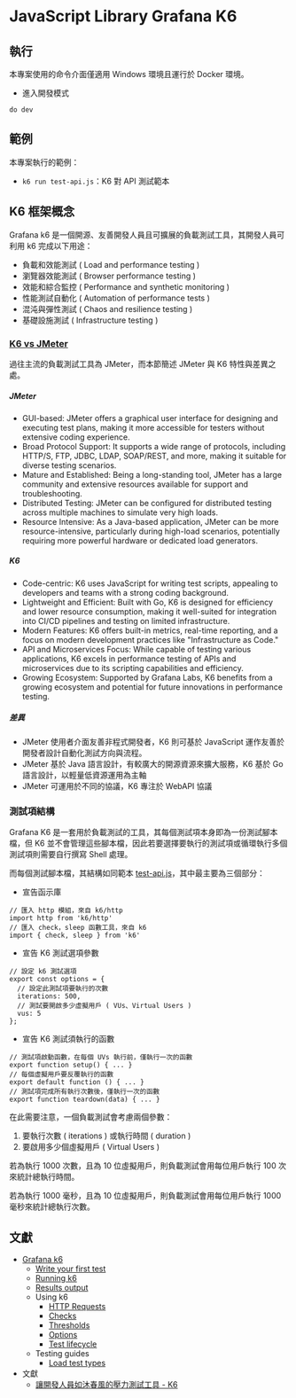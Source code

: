 # JavaScript Library Grafana K6

## 執行

本專案使用的命令介面僅適用 Windows 環境且運行於 Docker 環境。

+ 進入開發模式

```
do dev
```

## 範例

本專案執行的範例：

+ ```k6 run test-api.js```：K6 對 API 測試範本

## K6 框架概念

Grafana k6 是一個開源、友善開發人員且可擴展的負載測試工具，其開發人員可利用 k6 完成以下用途：

+ 負載和效能測試 ( Load and performance testing )
+ 瀏覽器效能測試 ( Browser performance testing )
+ 效能和綜合監控 ( Performance and synthetic monitoring )
+ 性能測試自動化 ( Automation of performance tests )
+ 混沌與彈性測試 ( Chaos and resilience testing )
+ 基礎設施測試 ( Infrastructure testing )

### [K6 vs JMeter](https://grafana.com/blog/2021/01/27/k6-vs-jmeter-comparison/)

過往主流的負載測試工具為 JMeter，而本節簡述 JMeter 與 K6 特性與差異之處。

##### JMeter

+ GUI-based: JMeter offers a graphical user interface for designing and executing test plans, making it more accessible for testers without extensive coding experience.
+ Broad Protocol Support: It supports a wide range of protocols, including HTTP/S, FTP, JDBC, LDAP, SOAP/REST, and more, making it suitable for diverse testing scenarios.
+ Mature and Established: Being a long-standing tool, JMeter has a large community and extensive resources available for support and troubleshooting.
+ Distributed Testing: JMeter can be configured for distributed testing across multiple machines to simulate very high loads.
+ Resource Intensive: As a Java-based application, JMeter can be more resource-intensive, particularly during high-load scenarios, potentially requiring more powerful hardware or dedicated load generators.

##### K6

+ Code-centric: K6 uses JavaScript for writing test scripts, appealing to developers and teams with a strong coding background.
+ Lightweight and Efficient: Built with Go, K6 is designed for efficiency and lower resource consumption, making it well-suited for integration into CI/CD pipelines and testing on limited infrastructure.
+ Modern Features: K6 offers built-in metrics, real-time reporting, and a focus on modern development practices like "Infrastructure as Code."
+ API and Microservices Focus: While capable of testing various applications, K6 excels in performance testing of APIs and microservices due to its scripting capabilities and efficiency.
+ Growing Ecosystem: Supported by Grafana Labs, K6 benefits from a growing ecosystem and potential for future innovations in performance testing.

##### 差異

+ JMeter 使用者介面友善非程式開發者，K6 則可基於 JavaScript 運作友善於開發者設計自動化測試方向與流程。
+ JMeter 基於 Java 語言設計，有較廣大的開源資源來擴大服務，K6 基於 Go 語言設計，以輕量低資源運用為主軸
+ JMeter 可運用於不同的協議，K6 專注於 WebAPI 協議

### 測試項結構

Grafana K6 是一套用於負載測試的工具，其每個測試項本身即為一份測試腳本檔，但 K6 並不會管理這些腳本檔，因此若要選擇要執行的測試項或循環執行多個測試項則需要自行撰寫 Shell 處理。

而每個測試腳本檔，其結構如同範本 [test-api.js](./app/test-api.js)，其中最主要為三個部分：

+ 宣告函示庫
```
// 匯入 http 模組，來自 k6/http
import http from 'k6/http'
// 匯入 check，sleep 函數工具，來自 k6
import { check, sleep } from 'k6'
```
+ 宣告 K6 測試選項參數
```
// 設定 k6 測試選項
export const options = {
  // 設定此測試項要執行的次數
  iterations: 500,
  // 測試要開啟多少虛擬用戶 ( VUs、Virtual Users )
  vus: 5
};
```
+ 宣告 K6 測試須執行的函數
```
// 測試項啟動函數，在每個 UVs 執行前，僅執行一次的函數
export function setup() { ... }
// 每個虛擬用戶要反覆執行的函數
export default function () { ... }
// 測試項完成所有執行次數後，僅執行一次的函數
export function teardown(data) { ... }
```

在此需要注意，一個負載測試會考慮兩個參數：

1. 要執行次數 ( iterations ) 或執行時間 ( duration )
2. 要啟用多少個虛擬用戶 ( Virtual Users )

若為執行 1000 次數，且為 10 位虛擬用戶，則負載測試會用每位用戶執行 100 次來統計總執行時間。

若為執行 1000 毫秒，且為 10 位虛擬用戶，則負載測試會用每位用戶執行 1000 毫秒來統計總執行次數。

## 文獻

+ [Grafana k6](https://grafana.com/docs/k6)
    - [Write your first test](https://grafana.com/docs/k6/latest/get-started/write-your-first-test/)
    - [Running k6](https://grafana.com/docs/k6/latest/get-started/running-k6/)
    - [Results output](https://grafana.com/docs/k6/latest/get-started/results-output/)
    - Using k6
        + [HTTP Requests](https://grafana.com/docs/k6/latest/using-k6/http-requests/)
        + [Checks](https://grafana.com/docs/k6/latest/using-k6/checks/)
        + [Thresholds](https://grafana.com/docs/k6/latest/using-k6/thresholds/)
        + [Options](https://grafana.com/docs/k6/latest/using-k6/k6-options/reference/)
        + [Test lifecycle](https://grafana.com/docs/k6/latest/using-k6/test-lifecycle/)
    - Testing guides
        + [Load test types](https://grafana.com/docs/k6/latest/testing-guides/test-types/)
+ 文獻
    - [讓開發人員如沐春風的壓力測試工具 - K6](https://blog.darkthread.net/blog/k6-load-testing/)
